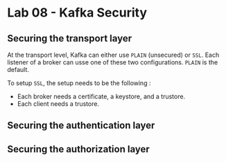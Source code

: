 # Lab 08 - Kafka Security

## Securing the transport layer

At the transport level, Kafka can either use `PLAIN` (unsecured) or `SSL`.
Each listener of a broker can usse one of these two configurations.
`PLAIN` is the default.

To setup `SSL`, the setup needs to be the following :

- Each broker needs a certificate, a keystore, and a trustore.
- Each client needs a trustore.



## Securing the authentication layer

## Securing the authorization layer
